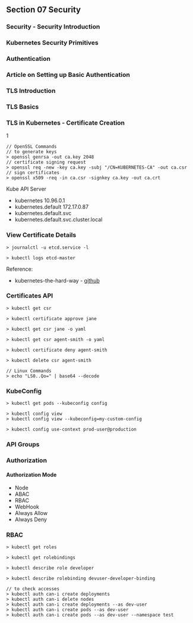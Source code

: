 ## Section 07 Security

### Security - Security Introduction

### Kubernetes Security Primitives

### Authentication

### Article on Setting up Basic Authentication

### TLS Introduction

### TLS Basics

### TLS in Kubernetes - Certificate Creation

1

```
// OpenSSL Commands
// to generate keys
> openssl genrsa -out ca.key 2048
// certificate signing request
> openssl req -new -key ca.key -subj "/CN=KUBERNETES-CA" -out ca.csr
// sign certificates
> openssl x509 -req -in ca.csr -signkey ca.key -out ca.crt
```

Kube API Server

- kubernetes 10.96.0.1
- kubernetes.default 172.17.0.87
- kubernetes.default.svc
- kubernetes.default.svc.cluster.local

### View Certificate Details

```
> journalctl -u etcd.service -l

> kubectl logs etcd-master
```

Reference:

- kubernetes-the-hard-way - [github](https://github.com/mmumshad/kubernetes-the-hard-way/tree/master/tools)

### Certificates API

```
> kubectl get csr

> kubectl certificate approve jane

> kubectl get csr jane -o yaml

> kubectl get csr agent-smith -o yaml

> kubectl certificate deny agent-smith

> kubectl delete csr agent-smith

// Linux Commands
> echo "LS0..Qo=" | base64 --decode
```

### KubeConfig

```
> kubectl get pods --kubeconfig config

> kubectl config view
> kubectl config view --kubeconfig=my-custom-config

> kubectl config use-context prod-user@production
```

### API Groups

### Authorization

#### Authorization Mode

- Node
- ABAC
- RBAC
- WebHook
- Always Allow
- Always Deny

### RBAC

```
> kubectl get roles

> kubectl get rolebindings

> kubectl describe role developer

> kubectl describe rolebinding devuser-developer-binding

// to check accesses
> kubectl auth can-i create deployments
> kubectl auth can-i delete nodes
> kubectl auth can-i create deployments --as dev-user
> kubectl auth can-i create pods --as dev-user
> kubectl auth can-i create pods --as dev-user --namespace test
```

